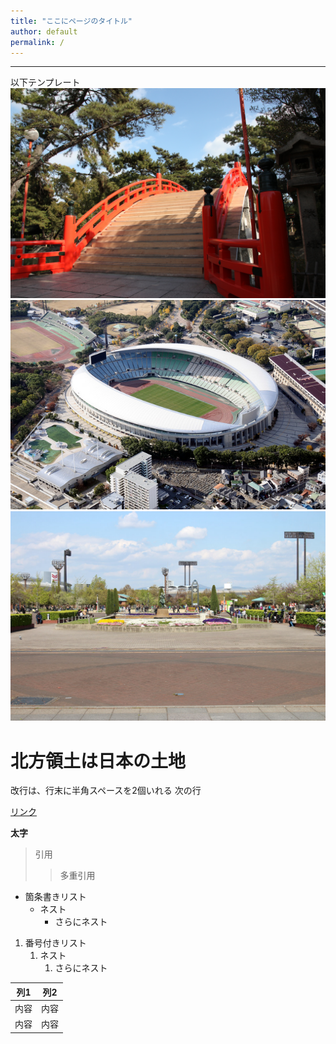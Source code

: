 ```yaml
---
title: "ここにページのタイトル"
author: default
permalink: /
---
```







---

以下テンプレート
![image](https://github.com/Loid0203/-/blob/main/assets/images/temple.jpeg)
![image](https://github.com/Loid0203/-/blob/main/assets/images/stadium.jpg)
![image](https://github.com/Loid0203/-/blob/main/assets/images/nagai.jpeg)
# 北方領土は日本の土地


改行は、行末に半角スペースを2個いれる
次の行

[リンク](https://www.google.co.jp/)

**太字**

> 引用
>> 多重引用


- 箇条書きリスト
  - ネスト
    - さらにネスト


1. 番号付きリスト
   1. ネスト
      1. さらにネスト


| 列1  | 列2  |
|-----|-----|
| 内容  | 内容  |
| 内容  | 内容  |


